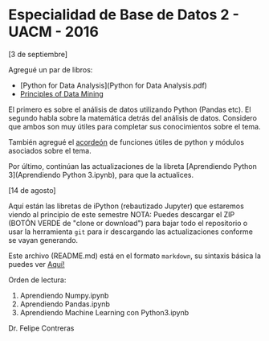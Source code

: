 # Especialidad de Base de Datos 2 - UACM - 2016

[3 de septiembre]

Agregué un par de libros:

* [Python for Data Analysis](Python for Data Analysis.pdf)
* [Principles of Data Mining](principlesofdatamining.pdf)

El primero es sobre el análisis de datos utilizando Python (Pandas etc). El segundo habla sobre la matemática detrás del análisis de datos. Considero que ambos son muy útiles para completar sus conocimientos sobre el tema.

También agregué el [acordeón](Quandl+-+Pandas,+SciPy,+NumPy+Cheat+Sheet.pdf) de funciones útiles de python y módulos asociados sobre el tema.

Por último, continúan las actualizaciones de la libreta [Aprendiendo Python 3](Aprendiendo Python 3.ipynb), para que la actualices.

[14 de agosto]

Aquí están las libretas de iPython (rebautizado Jupyter) que estaremos viendo al principio de este semestre
NOTA: Puedes descargar el ZIP (BOTÓN VERDE de "clone or download") para bajar todo el repositorio o usar la herramienta `git` para ir descargando las actualizaciones conforme se vayan generando.

Este archivo (README.md) está en el formato `markdown`, su sintaxis básica la puedes ver [Aquí!](http://www.markdowntutorial.com)

Orden de lectura:

1. Aprendiendo Numpy.ipynb
3. Aprendiendo Pandas.ipynb
2. Aprendiendo Machine Learning con Python3.ipynb

Dr. Felipe Contreras
